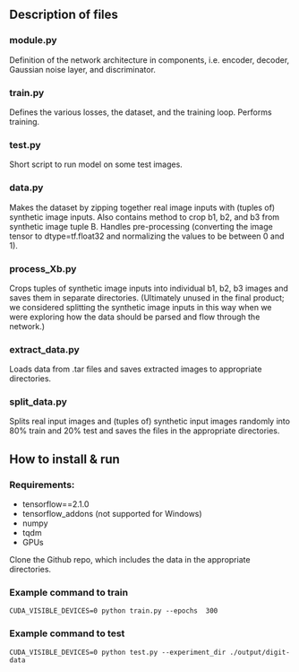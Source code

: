 ## Description of files
### module.py
Definition of the network architecture in components, i.e. encoder, decoder, Gaussian noise layer, and discriminator.

### train.py
Defines the various losses, the dataset, and the training loop. Performs training.

### test.py
Short script to run model on some test images.

### data.py
Makes the dataset by zipping together real image inputs with (tuples of) synthetic image inputs. Also contains method to crop b1, b2, and b3 from synthetic image tuple B. Handles pre-processing (converting the image tensor to dtype=tf.float32 and normalizing the values to be between 0 and 1).

### process_Xb.py
Crops tuples of synthetic image inputs into individual b1, b2, b3 images and saves them in separate directories. (Ultimately unused in the final product; we considered splitting the synthetic image inputs in this way when we were exploring how the data should be parsed and flow through the network.)

### extract_data.py
Loads data from .tar files and saves extracted images to appropriate directories.


### split_data.py
Splits real input images and (tuples of) synthetic input images randomly into 80% train and 20% test and saves the files in the appropriate directories.

## How to install & run
### Requirements:
- tensorflow==2.1.0
- tensorflow_addons (not supported for Windows)
- numpy
- tqdm
- GPUs

Clone the Github repo, which includes the data in the appropriate directories.

### Example command to train
```
CUDA_VISIBLE_DEVICES=0 python train.py --epochs  300
```

### Example command to test
```
CUDA_VISIBLE_DEVICES=0 python test.py --experiment_dir ./output/digit-data
```
